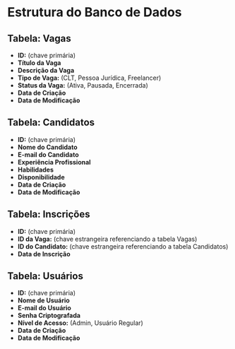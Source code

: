 # Estrutura do Banco de Dados

## Tabela: Vagas

- **ID:** (chave primária)
- **Título da Vaga**
- **Descrição da Vaga**
- **Tipo de Vaga:** (CLT, Pessoa Jurídica, Freelancer)
- **Status da Vaga:** (Ativa, Pausada, Encerrada)
- **Data de Criação**
- **Data de Modificação**

## Tabela: Candidatos

- **ID:** (chave primária)
- **Nome do Candidato**
- **E-mail do Candidato**
- **Experiência Profissional**
- **Habilidades**
- **Disponibilidade**
- **Data de Criação**
- **Data de Modificação**

## Tabela: Inscrições

- **ID:** (chave primária)
- **ID da Vaga:** (chave estrangeira referenciando a tabela Vagas)
- **ID do Candidato:** (chave estrangeira referenciando a tabela Candidatos)
- **Data de Inscrição**

## Tabela: Usuários

- **ID:** (chave primária)
- **Nome de Usuário**
- **E-mail do Usuário**
- **Senha Criptografada**
- **Nível de Acesso:** (Admin, Usuário Regular)
- **Data de Criação**
- **Data de Modificação**
